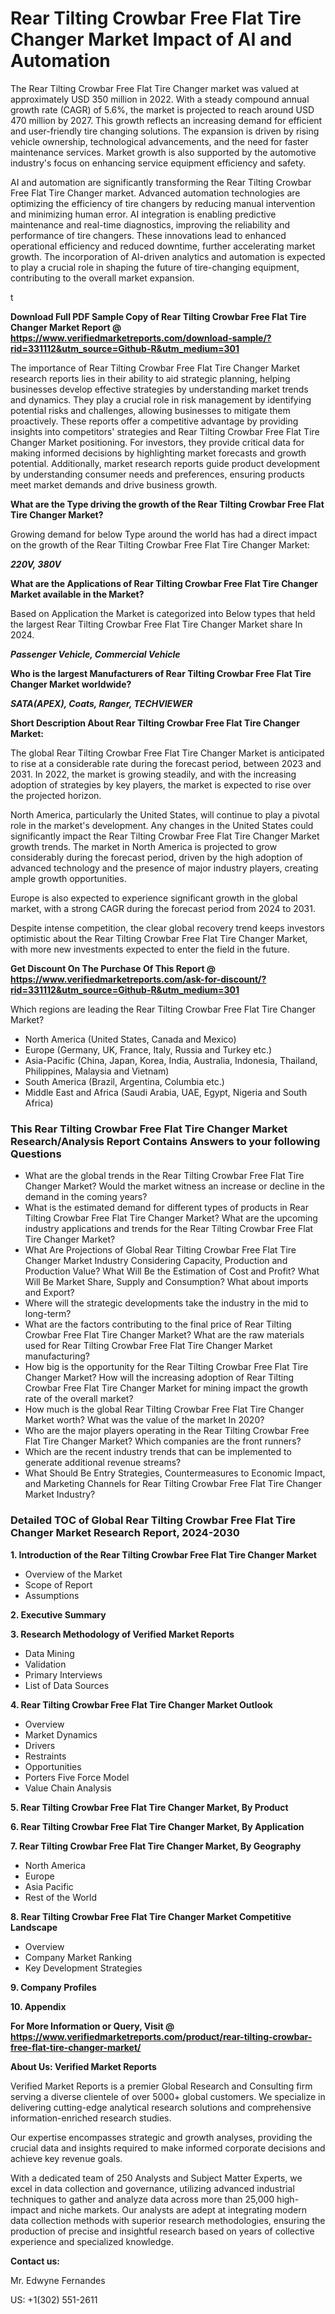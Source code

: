 <meta name="title" content="Global Rear Tilting Crowbar Free Flat Tire Changer Market Impact of AI and Automation"><meta name="description" content="The Rear Tilting Crowbar Free Flat Tire Changer market was valued at approximately USD 350 million in 2022. With a steady compound annual growth rate (CAGR) of 5.6%, t"><meta name="title" content="Rear Tilting Crowbar Free Flat Tire Changer Market Size, Share, Scope, Trends, Growth, Opportunities, Analysis, Forecast"><h1>Rear Tilting Crowbar Free Flat Tire Changer Market Impact of AI and Automation</h1><p>The Rear Tilting Crowbar Free Flat Tire Changer market was valued at approximately USD 350 million in 2022. With a steady compound annual growth rate (CAGR) of 5.6%, the market is projected to reach around USD 470 million by 2027. This growth reflects an increasing demand for efficient and user-friendly tire changing solutions. The expansion is driven by rising vehicle ownership, technological advancements, and the need for faster maintenance services. Market growth is also supported by the automotive industry's focus on enhancing service equipment efficiency and safety.</p><p>AI and automation are significantly transforming the Rear Tilting Crowbar Free Flat Tire Changer market. Advanced automation technologies are optimizing the efficiency of tire changers by reducing manual intervention and minimizing human error. AI integration is enabling predictive maintenance and real-time diagnostics, improving the reliability and performance of tire changers. These innovations lead to enhanced operational efficiency and reduced downtime, further accelerating market growth. The incorporation of AI-driven analytics and automation is expected to play a crucial role in shaping the future of tire-changing equipment, contributing to the overall market expansion.</p>t</p><p id="" class=""><strong>Download Full PDF Sample Copy of Rear Tilting Crowbar Free Flat Tire Changer Market Report @ <a href="https://www.verifiedmarketreports.com/download-sample/?rid=331112&utm_source=Github-R&utm_medium=301" target="_blank">https://www.verifiedmarketreports.com/download-sample/?rid=331112&utm_source=Github-R&utm_medium=301</a></strong></p><p>The importance of&nbsp;Rear Tilting Crowbar Free Flat Tire Changer Market research reports lies in their ability to aid strategic planning, helping businesses develop effective strategies by understanding market trends and dynamics. They play a crucial role in risk management by identifying potential risks and challenges, allowing businesses to mitigate them proactively. These reports offer a competitive advantage by providing insights into competitors' strategies and Rear Tilting Crowbar Free Flat Tire Changer Market positioning. For investors, they provide critical data for making informed decisions by highlighting market forecasts and growth potential. Additionally, market research reports guide product development by understanding consumer needs and preferences, ensuring products meet market demands and drive business growth.</p><p><strong>What are the&nbsp;Type driving the growth of the Rear Tilting Crowbar Free Flat Tire Changer Market?</strong></p><p id="" class="">Growing demand for below Type around the world has had a direct impact on the growth of the Rear Tilting Crowbar Free Flat Tire Changer Market:</p><em><strong>220V, 380V</strong></em></p><strong>What are the&nbsp;Applications&nbsp;of Rear Tilting Crowbar Free Flat Tire Changer Market available in the Market?</strong></p><p id="" class="">Based on Application the Market is categorized into Below types that held the largest Rear Tilting Crowbar Free Flat Tire Changer Market share In 2024.</p><em><strong>Passenger Vehicle, Commercial Vehicle</strong></em></p><strong>Who is the largest Manufacturers of Rear Tilting Crowbar Free Flat Tire Changer Market worldwide?</strong></p><p><em><strong>SATA(APEX), Coats, Ranger, TECHVIEWER</strong></em></p><p id="" class=""><strong>Short Description About Rear Tilting Crowbar Free Flat Tire Changer Market:</strong></p><p>The global Rear Tilting Crowbar Free Flat Tire Changer Market is anticipated to rise at a considerable rate during the forecast period, between 2023 and 2031. In 2022, the market is growing steadily, and with the increasing adoption of strategies by key players, the market is expected to rise over the projected horizon.</p><p>North America, particularly the United States, will continue to play a pivotal role in the market's development. Any changes in the United States could significantly impact the Rear Tilting Crowbar Free Flat Tire Changer Market growth trends. The market in North America is projected to grow considerably during the forecast period, driven by the high adoption of advanced technology and the presence of major industry players, creating ample growth opportunities.</p><p>Europe is also expected to experience significant growth in the global market, with a strong CAGR during the forecast period from 2024 to 2031.</p><p>Despite intense competition, the clear global recovery trend keeps investors optimistic about the Rear Tilting Crowbar Free Flat Tire Changer Market, with more new investments expected to enter the field in the future.</p><p id="" class=""><strong>Get Discount On The Purchase Of This Report @ <a href="https://www.verifiedmarketreports.com/ask-for-discount/?rid=331112&utm_source=Github-R&utm_medium=301" target="_blank">https://www.verifiedmarketreports.com/ask-for-discount/?rid=331112&utm_source=Github-R&utm_medium=301</a></strong></p>Which regions are leading the Rear Tilting Crowbar Free Flat Tire Changer Market?</p><ul><li>North America (United States, Canada and Mexico)</li><li>Europe (Germany, UK, France, Italy, Russia and Turkey etc.)</li><li>Asia-Pacific (China, Japan, Korea, India, Australia, Indonesia, Thailand, Philippines, Malaysia and Vietnam)</li><li>South America (Brazil, Argentina, Columbia etc.)</li><li>Middle East and Africa (Saudi Arabia, UAE, Egypt, Nigeria and South Africa)</li></ul><h3 id="" class="">This Rear Tilting Crowbar Free Flat Tire Changer Market Research/Analysis Report Contains Answers to your following Questions</h3><ul><li>What are the global trends in the Rear Tilting Crowbar Free Flat Tire Changer Market? Would the market witness an increase or decline in the demand in the coming years?</li><li>What is the estimated demand for different types of products in Rear Tilting Crowbar Free Flat Tire Changer Market? What are the upcoming industry applications and trends for the Rear Tilting Crowbar Free Flat Tire Changer Market?</li><li>What Are Projections of Global Rear Tilting Crowbar Free Flat Tire Changer Market Industry Considering Capacity, Production and Production Value? What Will Be the Estimation of Cost and Profit? What Will Be Market Share, Supply and Consumption? What about imports and Export?</li><li>Where will the strategic developments take the industry in the mid to long-term?</li><li>What are the factors contributing to the final price of Rear Tilting Crowbar Free Flat Tire Changer Market? What are the raw materials used for Rear Tilting Crowbar Free Flat Tire Changer Market manufacturing?</li><li>How big is the opportunity for the Rear Tilting Crowbar Free Flat Tire Changer Market? How will the increasing adoption of Rear Tilting Crowbar Free Flat Tire Changer Market for mining impact the growth rate of the overall market?</li><li>How much is the global Rear Tilting Crowbar Free Flat Tire Changer Market worth? What was the value of the market In 2020?</li><li>Who are the major players operating in the Rear Tilting Crowbar Free Flat Tire Changer Market? Which companies are the front runners?</li><li>Which are the recent industry trends that can be implemented to generate additional revenue streams?</li><li>What Should Be Entry Strategies, Countermeasures to Economic Impact, and Marketing Channels for Rear Tilting Crowbar Free Flat Tire Changer Market Industry?</li></ul><h3 id="" class="">Detailed TOC of Global Rear Tilting Crowbar Free Flat Tire Changer Market Research Report, 2024-2030</h3><p id="" class=""><strong>1. Introduction of the Rear Tilting Crowbar Free Flat Tire Changer Market</strong></p><ul><li>Overview of the Market</li><li>Scope of Report</li><li>Assumptions</li></ul><p id="" class=""><strong>2. Executive Summary</strong></p><p id="" class=""><strong>3. Research Methodology of Verified Market Reports</strong></p><ul><li>Data Mining</li><li>Validation</li><li>Primary Interviews</li><li>List of Data Sources</li></ul><p id="" class=""><strong>4. Rear Tilting Crowbar Free Flat Tire Changer Market Outlook</strong></p><ul><li>Overview</li><li>Market Dynamics</li><li>Drivers</li><li>Restraints</li><li>Opportunities</li><li>Porters Five Force Model</li><li>Value Chain Analysis</li></ul><p id="" class=""><strong>5. Rear Tilting Crowbar Free Flat Tire Changer Market, By Product</strong></p><p id="" class=""><strong>6. Rear Tilting Crowbar Free Flat Tire Changer Market, By Application</strong></p><p id="" class=""><strong>7. Rear Tilting Crowbar Free Flat Tire Changer Market, By Geography</strong></p><ul><li>North America</li><li>Europe</li><li>Asia Pacific</li><li>Rest of the World</li></ul><p id="" class=""><strong>8. Rear Tilting Crowbar Free Flat Tire Changer Market Competitive Landscape</strong></p><ul><li>Overview</li><li>Company Market Ranking</li><li>Key Development Strategies</li></ul><p id="" class=""><strong>9. Company Profiles</strong></p><p id="" class=""><strong>10. Appendix</strong></p><p id="" class=""><strong>For More Information or Query, Visit @ <a href="https://www.verifiedmarketreports.com/product/rear-tilting-crowbar-free-flat-tire-changer-market/" target="_blank">https://www.verifiedmarketreports.com/product/rear-tilting-crowbar-free-flat-tire-changer-market/</a></strong></p><p id="" class=""><strong>About Us: Verified Market Reports</strong></p><p id="" class="">Verified Market Reports is a premier Global Research and Consulting firm serving a diverse clientele of over 5000+ global customers. We specialize in delivering cutting-edge analytical research solutions and comprehensive information-enriched research studies.</p><p id="" class="">Our expertise encompasses strategic and growth analyses, providing the crucial data and insights required to make informed corporate decisions and achieve key revenue goals.</p><p id="" class="">With a dedicated team of 250 Analysts and Subject Matter Experts, we excel in data collection and governance, utilizing advanced industrial techniques to gather and analyze data across more than 25,000 high-impact and niche markets. Our analysts are adept at integrating modern data collection methods with superior research methodologies, ensuring the production of precise and insightful research based on years of collective experience and specialized knowledge.</p><p id="" class=""><strong>Contact us:</strong></p><p id="" class="">Mr. Edwyne Fernandes</p><p id="" class="">US: +1(302) 551-2611</p>
